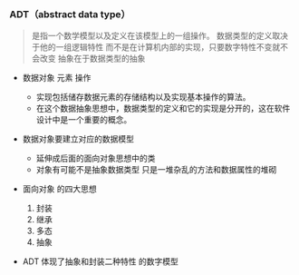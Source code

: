 ### ADT（abstract data type）
> 是指一个数学模型以及定义在该模型上的一组操作。
数据类型的定义取决于他的一组逻辑特性 而不是在计算机内部的实现，只要数字特性不变就不会改变
抽象在于数据类型的抽象

* 数据对象 元素 操作
  * 实现包括储存数据元素的存储结构以及实现基本操作的算法。
  * 在这个数据抽象思想中，数据类型的定义和它的实现是分开的，这在软件设计中是一个重要的概念。
  
* 数据对象要建立对应的数据模型
  * 延伸成后面的面向对象思想中的类
  * 对象有可能不是抽象数据类型 只是一堆杂乱的方法和数据属性的堆砌

* 面向对象 的四大思想
  1. 封装
  2. 继承
  3. 多态
  4. 抽象

* ADT 体现了抽象和封装二种特性 的数字模型
